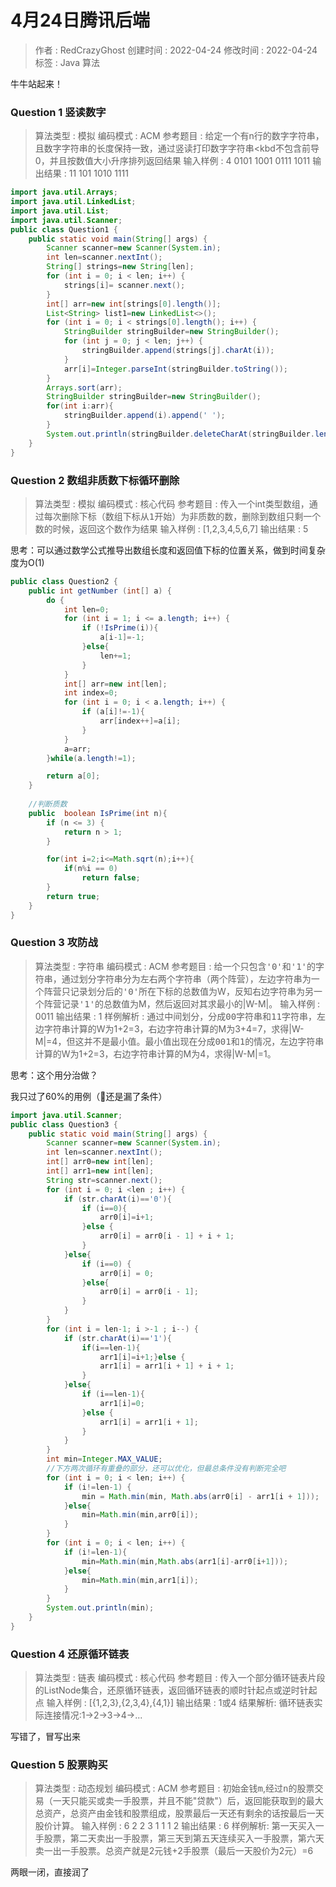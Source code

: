 # 4月24日腾讯后端
> 作者 : RedCrazyGhost
> 创建时间 : 2022-04-24
> 修改时间 : 2022-04-24
> 标签 :  <span class="badge bg-primary">Java</span> <span class="badge bg-black">算法</span> 

牛牛站起来！

### Question 1 竖读数字 
> 算法类型 : <span class="badge rounded-pill bg-primary ">模拟</span> 
> 编码模式 : ACM
> 参考题目 : 给定一个有n行的数字字符串，且数字字符串的长度保持一致，通过竖读打印数字字符串<kbd不包含前导0</kbd>，并且按数值大小<kbd>升序</kbd>排列返回结果
> 输入样例 :
> 4
> 0101
> 1001
> 0111
> 1011
> 输出结果 :
> 11 101 1010 1111

```Java
import java.util.Arrays;
import java.util.LinkedList;
import java.util.List;
import java.util.Scanner;
public class Question1 {
    public static void main(String[] args) {
        Scanner scanner=new Scanner(System.in);
        int len=scanner.nextInt();
        String[] strings=new String[len];
        for (int i = 0; i < len; i++) {
            strings[i]= scanner.next();
        }
        int[] arr=new int[strings[0].length()];
        List<String> list1=new LinkedList<>();
        for (int i = 0; i < strings[0].length(); i++) {
            StringBuilder stringBuilder=new StringBuilder();
            for (int j = 0; j < len; j++) {
                stringBuilder.append(strings[j].charAt(i));
            }
            arr[i]=Integer.parseInt(stringBuilder.toString());
        }
        Arrays.sort(arr);
        StringBuilder stringBuilder=new StringBuilder();
        for(int i:arr){
            stringBuilder.append(i).append(' ');
        }
        System.out.println(stringBuilder.deleteCharAt(stringBuilder.length() - 1));
    }
}
```

### Question 2 数组非质数下标循环删除
> 算法类型 : <span class="badge rounded-pill bg-primary ">模拟</span> 
> 编码模式 : 核心代码
> 参考题目 : 传入一个int类型数组，通过每次删除下标（<kbd>数组下标从1开始</kbd>）为非质数的数，删除到数组只剩一个数的时候，返回这个数作为结果
> 输入样例 :
> [1,2,3,4,5,6,7]
> 输出结果 :
> 5

思考：可以通过数学公式推导出数组长度和返回值下标的位置关系，做到时间复杂度为O(1)

```Java
public class Question2 {
    public int getNumber (int[] a) {
        do {
            int len=0;
            for (int i = 1; i <= a.length; i++) {
                if (!IsPrime(i)){
                    a[i-1]=-1;
                }else{
                    len+=1;
                }
            }
            int[] arr=new int[len];
            int index=0;
            for (int i = 0; i < a.length; i++) {
                if (a[i]!=-1){
                    arr[index++]=a[i];
                }
            }
            a=arr;
        }while(a.length!=1);

        return a[0];
    }
    
    //判断质数
    public  boolean IsPrime(int n){
        if (n <= 3) {
            return n > 1;
        }

        for(int i=2;i<=Math.sqrt(n);i++){
            if(n%i == 0)
                return false;
        }
        return true;
    }
}
```
### Question 3 攻防战
> 算法类型 : <span class="badge rounded-pill bg-primary ">字符串</span> 
> 编码模式 : ACM
> 参考题目 : 给一个只包含<kbd>'0'</kbd>和<kbd>'1'</kbd>的字符串，通过划分字符串分为左右两个字符串（两个阵营），左边字符串为一个阵营只记录划分后的<kbd>'0'</kbd>所在下标的总数值为W，反知右边字符串为另一个阵营记录<kbd>'1'</kbd>的总数值为M，然后返回对其求最小的|W-M|。
> 输入样例 :
> 0011
> 输出结果 :
> 1
> 样例解析 :
> 通过中间划分，分成<kbd>00</kbd>字符串和<kbd>11</kbd>字符串，左边字符串计算的W为1+2=3，右边字符串计算的M为3+4=7，求得|W-M|=4，但这并不是最小值。最小值出现在分成<kbd>001</kbd>和<kbd>1</kbd>的情况，左边字符串计算的W为1+2=3，右边字符串计算的M为4，求得|W-M|=1。

思考：这个用分治做？

我只过了60%的用例（🤔还是漏了条件）

```Java
import java.util.Scanner;
public class Question3 {
    public static void main(String[] args) {
        Scanner scanner=new Scanner(System.in);
        int len=scanner.nextInt();
        int[] arr0=new int[len];
        int[] arr1=new int[len];
        String str=scanner.next();
        for (int i = 0; i <len ; i++) {
            if (str.charAt(i)=='0'){
                if (i==0){
                    arr0[i]=i+1;
                }else {
                    arr0[i] = arr0[i - 1] + i + 1;
                }
            }else{
                if (i==0) {
                    arr0[i] = 0;
                }else{
                    arr0[i] = arr0[i - 1];
                }
            }
        }
        for (int i = len-1; i >-1 ; i--) {
            if (str.charAt(i)=='1'){
                if(i==len-1){
                    arr1[i]=i+1;}else {
                    arr1[i] = arr1[i + 1] + i + 1;
                }
            }else{
                if (i==len-1){
                    arr1[i]=0;
                }else {
                    arr1[i] = arr1[i + 1];
                }
            }
        }
        int min=Integer.MAX_VALUE;
        //下方两次循环有重叠的部分，还可以优化，但最总条件没有判断完全吧
        for (int i = 0; i < len; i++) {
            if (i!=len-1) {
                min = Math.min(min, Math.abs(arr0[i] - arr1[i + 1]));
            }else{
                min=Math.min(min,arr0[i]);
            }
        }
        for (int i = 0; i < len; i++) {
            if (i!=len-1){
                min=Math.min(min,Math.abs(arr1[i]-arr0[i+1]));
            }else{
                min=Math.min(min,arr1[i]);
            }
        }
        System.out.println(min);
    }
}
```
### Question 4 还原循环链表
> 算法类型 : <span class="badge rounded-pill bg-primary ">链表</span> 
> 编码模式 : 核心代码
> 参考题目 : 传入一个部分循环链表片段的ListNode集合，还原循环链表，返回循环链表的顺时针起点或逆时针起点
> 输入样例 :
> [{1,2,3},{2,3,4},{4,1}]
> 输出结果 :
> 1或4
> 结果解析:
> 循环链表实际连接情况:1->2->3->4->...

写错了，冒写出来

### Question 5 股票购买
> 算法类型 : <span class="badge rounded-pill bg-primary ">动态规划</span> 
> 编码模式 : ACM
> 参考题目 : 初始金钱<kbd>m</kbd>,经过<kbd>n</kbd>的股票交易（一天只能<kbd>买</kbd>或<kbd>卖</kbd>一手股票，并且不能"贷款"）后，返回能获取到的最大总资产，总资产由金钱和股票组成，股票最后一天还有剩余的话按最后一天股价计算。
> 输入样例 :
> 6 2
> 2 3 1 1 1 2
> 输出结果 :
> 6
> 样例解析:
> 第一天买入一手股票，第二天卖出一手股票，第三天到第五天连续买入一手股票，第六天卖一出一手股票。总资产就是2元钱+2手股票（最后一天股价为2元）=6

两眼一闭，直接润了
